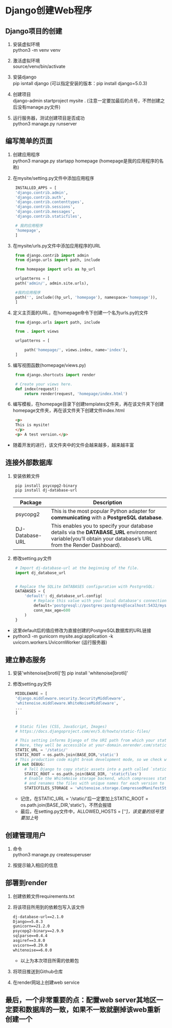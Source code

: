 # Django创建Web程序

## Django项目的创建

1. 安装虚拟环境  
   python3 -m venv venv

2. 激活虚拟环境  
   source/venv/bin/activate

3. 安装django  
   pip isntall django       (可以指定安装的版本：pip install django=5.0.3)

4. 创建项目  
   django-admin startproject mysite .   (注意一定要加最后的点号，不然创建之后没有manage.py文件)

5. 运行服务器，测试创建项目是否成功  
   python3 manage.py runserver

## 编写简单的页面

1. 创建应用程序  
   python3 manage.py startapp homepage      (homepage是我的应用程序的名称)

2. 在mysite/setting.py文件中添加应用程序
   ```python
    INSTALLED_APPS = [
    'django.contrib.admin',
    'django.contrib.auth',
    'django.contrib.contenttypes',
    'django.contrib.sessions',
    'django.contrib.messages',
    'django.contrib.staticfiles',

    # 我的应用程序
    'homepage',
    ]
   ```

3. 在mysite/urls.py文件中添加应用程序的URL
   ```python
    from django.contrib import admin
    from django.urls import path, include

    from homepage import urls as hp_url

    urlpatterns = [
    path('admin/', admin.site.urls),

    #我的应用程序
    path('', include((hp_url, 'homepage'), namespace='homepage')),
    ]

   ```

4. 定义主页面的URL，在homepage命令下创建一个名为urls.py的文件
   ```python
    from django.urls import path, include

    from . import views

    urlpatterns = [

        path('homepage/', views.index, name='index'),
    ]
   ```

5. 编写视图函数(homepage/views.py)
   ```python
    from django.shortcuts import render

    # Create your views here.
    def index(request):
        return render(request, 'homepage/index.html')
   ```  

6. 编写模板，在homepage目录下创建templates文件夹，再在该文件夹下创建homepage文件夹，再在该文件夹下创建文件index.html
   ```html
    <p>
    This is mysite!
    </p>
    <p> A test version.</p>
   ```
- 随着开发的进行，该文件夹中的文件会越来越多，越来越丰富

## 连接外部数据库
1. 安装依赖文件
   ```console
    pip install psycopg2-binary
    pip install dj-database-url
   ```

    |Package	|Description|
    |-|-|
    |psycopg2	|This is the most popular Python adapter for **communicating** with a **PostgreSQL database**.|
    |DJ-Database-URL	|This enables you to specify your database details via the **DATABASE_URL** environment variable(you’ll obtain your database’s URL from the Render Dashboard).|

2. 修改setting.py文件
   ```python
    # Import dj-database-url at the beginning of the file.
    import dj_database_url


    # Replace the SQLite DATABASES configuration with PostgreSQL:
    DATABASES = {
        'default': dj_database_url.config(
            # Replace this value with your local database's connection string.
            default='postgresql://postgres:postgres@localhost:5432/mysite',
            conn_max_age=600
        )
    }
   ```
- 这里default后的值应修改为直接创建的PostgreSQL数据库的URL链接
- python3 -m gunicorn mysite.asgi:application -k uvicorn.workers.UvicornWorker (运行服务器)


## 建立静态服务
1. 安装'whitenoise[brotli]'包
   pip install 'whitenoise[brotli]'

2. 修改setting.py文件
   ```python
    MIDDLEWARE = [
    'django.middleware.security.SecurityMiddleware',
    'whitenoise.middleware.WhiteNoiseMiddleware',
    ...
    ]


    # Static files (CSS, JavaScript, Images)
    # https://docs.djangoproject.com/en/5.0/howto/static-files/

    # This setting informs Django of the URI path from which your static files will be served to users
    # Here, they well be accessible at your-domain.onrender.com/static/... or yourcustomdomain.com/static/...
    STATIC_URL = '/static/'
    STATIC_ROOT = os.path.join(BASE_DIR,'static') 
    # This production code might break development mode, so we check whether we're in DEBUG mode
    if not DEBUG:
        # Tell Django to copy static assets into a path called `staticfiles` (this is specific to Render)
        STATIC_ROOT = os.path.join(BASE_DIR, 'staticfiles')
        # Enable the WhiteNoise storage backend, which compresses static files to reduce disk use
        # and renames the files with unique names for each version to support long-term caching
        STATICFILES_STORAGE = 'whitenoise.storage.CompressedManifestStaticFilesStorage'

   ```
   - 记住，在STATIC_URL = '/static/'后一定要加上STATIC_ROOT = os.path.join(BASE_DIR,'static')，不然会报错
   - 最后，在setting.py文件中，ALLOWED_HOSTS = ['*']，该变量的括号里要加上*号
## 创建管理用户 

1. 命令  
   python3 manage.py createsuperuser

2. 按提示输入相应的信息

## 部署到render
1. 创建依赖文件requirements.txt
2. 将该项目所用到的依赖包写入该文件
   ```txt
   dj-database-url==2.1.0
   Django==5.0.3
   gunicorn==21.2.0
   psycopg2-binary==2.9.9
   sqlparse==0.4.4
   asgiref==3.8.0
   uvicorn==0.29.0
   whitenoise==6.0.0
   ```
   - 以上为本次项目所需的依赖包
  

3. 将项目推送到Github仓库
4. 在render网站上创建web service



## 最后，一个非常重要的点：配置web server其地区一定要和数据库的一致，如果不一致就删掉该web重新创建一个